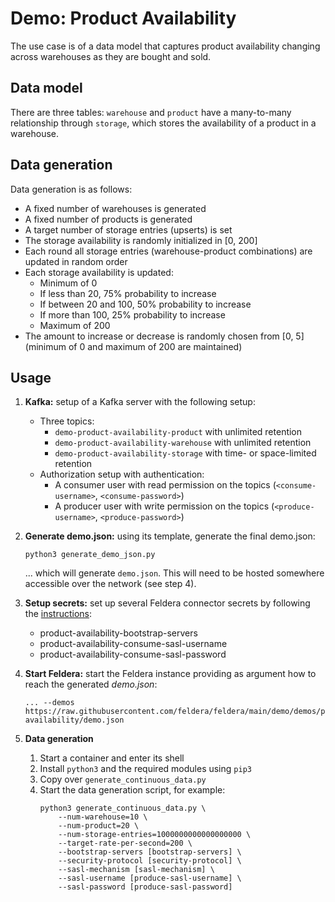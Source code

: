 # Demo: Product Availability

The use case is of a data model that captures product
availability changing across warehouses as they are bought and sold.

## Data model

There are three tables: `warehouse` and `product` have a many-to-many
relationship through `storage`, which stores the availability of a
product in a warehouse.

## Data generation

Data generation is as follows:

- A fixed number of warehouses is generated
- A fixed number of products is generated
- A target number of storage entries (upserts) is set
- The storage availability is randomly initialized in [0, 200]
- Each round all storage entries (warehouse-product combinations)
  are updated in random order
- Each storage availability is updated:
  - Minimum of 0
  - If less than 20, 75% probability to increase
  - If between 20 and 100, 50% probability to increase
  - If more than 100, 25% probability to increase
  - Maximum of 200
- The amount to increase or decrease is randomly chosen from [0, 5]
  (minimum of 0 and maximum of 200 are maintained)

## Usage

1. **Kafka:** setup of a Kafka server with the following setup:
   - Three topics:
     - `demo-product-availability-product` with unlimited retention
     - `demo-product-availability-warehouse` with unlimited retention
     - `demo-product-availability-storage` with time- or space-limited retention
   - Authorization setup with authentication:
     - A consumer user with read permission on the topics
       (`<consume-username>`, `<consume-password>`)
     - A producer user with write permission on the topics
       (`<produce-username>`, `<produce-password>`)

2. **Generate demo.json:** using its template, generate the final demo.json:
   ```
   python3 generate_demo_json.py
   ```
   ... which will generate `demo.json`. This will need to be hosted somewhere
   accessible over the network (see step 4).

3. **Setup secrets:** set up several Feldera connector secrets
   by following the [instructions](https://www.feldera.com/docs/cloud/secret-management):
   - product-availability-bootstrap-servers
   - product-availability-consume-sasl-username
   - product-availability-consume-sasl-password

4. **Start Feldera:** start the Feldera instance providing as argument
   how to reach the generated *demo.json*:
   ```
   ... --demos https://raw.githubusercontent.com/feldera/feldera/main/demo/demos/product-availability/demo.json
   ```

5. **Data generation**
   1. Start a container and enter its shell
   2. Install `python3` and the required modules using `pip3`
   3. Copy over `generate_continuous_data.py`
   4. Start the data generation script, for example:
      ```
      python3 generate_continuous_data.py \
          --num-warehouse=10 \
          --num-product=20 \
          --num-storage-entries=1000000000000000000 \
          --target-rate-per-second=200 \
          --bootstrap-servers [bootstrap-servers] \
          --security-protocol [security-protocol] \
          --sasl-mechanism [sasl-mechanism] \
          --sasl-username [produce-sasl-username] \
          --sasl-password [produce-sasl-password]
      ```
